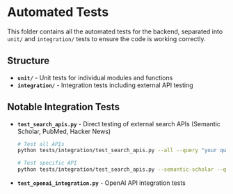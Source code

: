 # Automated Tests

This folder contains all the automated tests for the backend, separated into `unit/` and `integration/` tests to ensure the code is working correctly.

## Structure

- **`unit/`** - Unit tests for individual modules and functions
- **`integration/`** - Integration tests including external API testing

## Notable Integration Tests

- **`test_search_apis.py`** - Direct testing of external search APIs (Semantic Scholar, PubMed, Hacker News)
  ```bash
  # Test all APIs
  python tests/integration/test_search_apis.py --all --query "your query"
  
  # Test specific API
  python tests/integration/test_search_apis.py --semantic-scholar --query "machine learning" --limit 5
  ```

- **`test_openai_integration.py`** - OpenAI API integration tests 